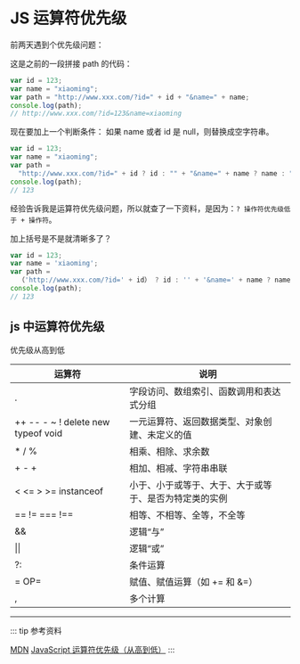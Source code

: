 # JS 运算符优先级

前两天遇到个优先级问题：

这是之前的一段拼接 path 的代码：

```js
var id = 123;
var name = "xiaoming";
var path = "http://www.xxx.com/?id=" + id + "&name=" + name;
console.log(path);
// http://www.xxx.com/?id=123&name=xiaoming
```

现在要加上一个判断条件：
如果 name 或者 id 是 null，则替换成空字符串。

```js
var id = 123;
var name = "xiaoming";
var path =
  "http://www.xxx.com/?id=" + id ? id : "" + "&name=" + name ? name : "";
console.log(path);
// 123
```

经验告诉我是运算符优先级问题，所以就查了一下资料，是因为：`? 操作符优先级低于 + 操作符`。

加上括号是不是就清晰多了？

```js
var id = 123;
var name = 'xiaoming';
var path =
  （'http://www.xxx.com/?id=' + id） ? id : '' + '&name=' + name ? name : '';
console.log(path);
// 123
```

## js 中运算符优先级

优先级从高到低

| 运算符                             | 说明                                                   |
| ---------------------------------- | ------------------------------------------------------ |
| . []()                             | 字段访问、数组索引、函数调用和表达式分组               |
| ++ -- - ~ ! delete new typeof void | 一元运算符、返回数据类型、对象创建、未定义的值         |
| \* / %                             | 相乘、相除、求余数                                     |
| + - +                              | 相加、相减、字符串串联                                 |
| < <= > >= instanceof               | 小于、小于或等于、大于、大于或等于、是否为特定类的实例 |
| == != === !==                      | 相等、不相等、全等，不全等                             |
| &&                                 | 逻辑“与”                                               |
| \|\|                               | 逻辑“或”                                               |
| ?:                                 | 条件运算                                               |
| = OP=                              | 赋值、赋值运算（如 += 和 &=）                          |
| ,                                  | 多个计算                                               |

---

::: tip 参考资料

[MDN](<https://msdn.microsoft.com/zh-cn/library/z3ks45k7(v=vs.94).aspx>)
[JavaScript 运算符优先级（从高到低）](https://github.com/xhlwill/blog/issues/16)
:::
